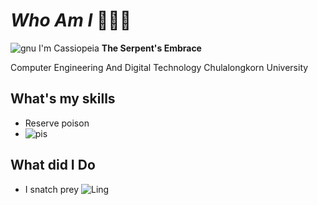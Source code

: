 # *Who Am I* 🐍🐍🐍
![gnu](https://ddragon.leagueoflegends.com/cdn/img/champion/splash/Cassiopeia_0.jpg)
I'm Cassiopeia **The Serpent's Embrace** 


Computer Engineering And Digital Technology Chulalongkorn University


## What's my skills
- Reserve poison
- ![pis](https://static.wikia.nocookie.net/lolesports_gamepedia_en/images/5/5f/Contaminate.png/revision/latest?cb=20180130074721)

## What did I Do
- I snatch prey
![Ling](https://camo.githubusercontent.com/5565b4727ae2bae54bf81969ae786185b2824f032c53b24cb2b0a482d3d6a155/68747470733a2f2f66616374732e6e65742f77702d636f6e74656e742f75706c6f6164732f323032332f31322f31352d626162792d6d6f6e6b65792d66616374732d313730323639373639342e6a7067)

<!--
**mixzky/mixzky** is a ✨ _special_ ✨ repository because its `README.md` (this file) appears on your GitHub profile.



Here are some ideas to get you started:

- 🔭 I’m currently working on ...
- 🌱 I’m currently learning ...
- 👯 I’m looking to collaborate on ...
- 🤔 I’m looking for help with ...
- 💬 Ask me about ...
- 📫 How to reach me: ...
- 😄 Pronouns: ...
- ⚡ Fun fact: ...
-->
